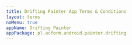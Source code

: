 ```yaml
---
title: Drifting Painter App Terms & Conditions
layout: terms
noMenu: true
appName: Drifting Painter
appPackage: pl.acform.android.painter.drifting
---
```

